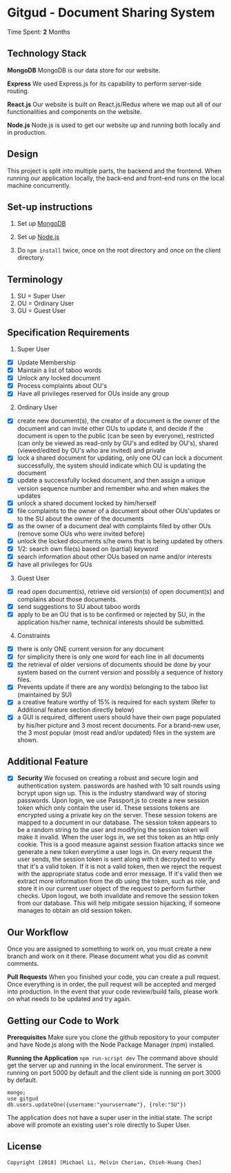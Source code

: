 # Gitgud - Document Sharing System

Time Spent: **2** Months

## Technology Stack
**MongoDB**
MongoDB is our data store for our website.

**Express**
We used Express.js for its capability to perform server-side routing. 

**React.js**
Our website is built on React.js/Redux where we map out all of our functionalities and components on the website.

**Node.js**
Node.js is used to get our website up and running both locally and in production.

## Design
This project is split into multiple parts, the backend and the frontend. When running our application locally, the back-end and front-end runs on the local machine concurrently. 

## Set-up instructions
1. Set up [MongoDB](https://docs.mongodb.com/manual/installation/)

2. Set up [Node.js](https://nodejs.org/en/download/package-manager/#debian-and-ubuntu-based-linux-distributions-enterprise-linux-fedora-and-snap-packages)

3. Do ``npm install`` twice, once on the root directory and once on the client directory.

## Terminology
1. SU = Super User
2. OU = Ordinary User
3. GU = Guest User

## Specification Requirements
1. Super User
  - [x] Update Membership
  - [x] Maintain a list of taboo words
  - [x] Unlock any locked document
  - [x] Process complaints about OU's
  - [x] Have all privileges reserved for OUs inside any group

2. Ordinary User
  - [x] create new document(s), the creator of a document is the owner of the document and can 
       invite other OUs to update it, and decide if the document is open to the 
       public (can be seen by everyone),
       restricted (can only be viewed as read-only by GU's and edited by OU's), 
       shared (viewed/edited by OU's who are invited) and private
  - [x] lock a shared document for updating, only one OU can lock a document successfully, 
       the system should indicate which OU is updating the document
  - [x] update a successfully locked document, and then assign a unique version sequence number 
       and remember who and when makes the updates
  - [x] unlock a shared document locked by him/herself
  - [x] file complaints to the owner of a document about other OUs'updates or 
       to the SU about the owner of the documents
  - [x] as the owner of a document deal with complaints filed by other OUs (remove some OUs who were invited before) 
  - [x] unlock the locked documents s/he owns that is being updated by others
  - [x] 1/2: search own file(s) based on (partial) keyword
  - [x] search information about other OUs based on name and/or interests
  - [x] have all privileges for GUs

3. Guest User
  - [x] read open document(s), retrieve old version(s) of open document(s) and complains about those documents.
  - [x] send suggestions to SU about taboo words
  - [x] apply to be an OU that is to be confirmed or rejected by SU, in the application his/her name, technical interests should be submitted.

4. Constraints
  - [x] there is only ONE current version for any document
  - [x] for simplicity there is only one word for each line in all documents  
  - [x] the retrieval of older versions of documents should be done by your system based on the current version and possibly a sequence of history files. 
  - [x] Prevents update if there are any word(s) belonging to the taboo list (maintained by SU) 
  - [x] a creative feature worthy of 15% is required for each system (Refer to Additional feature section directly below)
  - [x] a GUI is required, different users should have their own page populated by his/her picture and 3 most recent documents. For a brand-new user, the 3 most popular (most read and/or updated) files in the system are shown.

## Additional Feature
- [x] **Security**
We focused on creating a robust and secure login and authentication system.
passwords are hashed with 10 salt rounds using bcrypt upon sign up. This is the industry standward way of storing passwords.
Upon login, we use Passport.js to create a new session token which only contain the user id. These sessions tokens are encrypted using a private key on the server. These session tokens are mapped to a document in our database. The session token appears to be a random string to the user and modifying the session token will make it invalid. When the user logs in, we set this token as an http only cookie. This is a good measure against session fixation attacks since we generate a new token everytime a user logs in.
On every request the user sends, the session token is sent along with it decrpyted to verify that it's a valid token. If it is not a valid token, then we reject the request with the appropriate status code and error message. If it's valid then we extract more information from the db using the token, such as role, and store it in our current user object of the request to perform further checks.
Upon logout, we both invalidate and remove the session token from our database. This will help mitigate session hijacking, if someone manages to obtain an old session token.

## Our Workflow
Once you are assigned to something to work on, you must create a new branch and work on it there. Please document what you did as commit comments.

**Pull Requests**
When you finished your code, you can create a pull request. Once everything is in order, the pull request will be accepted and merged into production. In the event that your code review/build fails, please work on what needs to be updated and try again.

## Getting our Code to Work
**Prerequisites**
Make sure you clone the github repository to your computer and have Node.js along with the Node Package Manager (npm) installed.

**Running the Application**
```npm run-script dev```
The command above should get the server up and running in the local environment. The server is running on port 5000 by default and the client side is running on port 3000 by default. 

```
mongo;
use gitgud
db.users.updateOne({username:"yourusername"}, {role:"SU"})
```
The application does not have a super user in the initial state. The script above will promote an existing user's role directly to Super User.

## License

    Copyright [2018] [Michael Li, Melvin Cherian, Chieh-Huang Chen]
